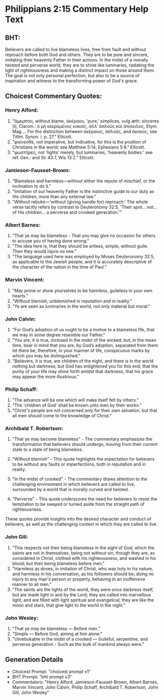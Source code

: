 # Philippians 2:15 Commentary Help Text

## BHT:
Believers are called to live blameless lives, free from fault and without reproach before both God and others. They are to be pure and sincere, imitating their heavenly Father in their actions. In the midst of a morally twisted and perverse world, they are to shine like luminaries, radiating the light of righteousness and making a distinct impact on those around them. The goal is not only personal perfection, but also to be a source of inspiration and witness to the transforming power of God's grace.

## Choicest Commentary Quotes:
### Henry Alford:
1) "ἄμεμπτοι, without blame, ἀκέραιοι, 'pure,' simplices, vulg æth: sinceres (i), Clarom.: ὁ μὴ κεκραμένος κακοῖς, ἀλλʼ ἁπλοῦς καὶ ἀποίκιλος, Etym. Mag.… For the distinction between ἀκέραιος, ἁπλοῦς, and ἄκακος, see Tittm. Synon. i. p. 27." Ellicott.
2) "φαίνεσθε, not imperative, but indicative, for this is the position of Christians in the world: see Matthew 5:14; Ephesians 5:8." Ellicott.
3) "φωστῆρες, not 'lights' merely, but luminaries, 'heavenly bodies:' see ref. Gen.: and Sir 43:7, Wis 13:2." Ellicott.

### Jamieson-Fausset-Brown:
1. "Blameless and harmless—without either the repute of mischief, or the inclination to do it."
2. "Imitation of our heavenly Father is the instinctive guide to our duty as His children, more than any external law."
3. "Without rebuke—'without (giving handle for) reproach.' The whole verse tacitly refers by contrast to Deuteronomy 32:5, 'Their spot... not... of His children... a perverse and crooked generation.'"

### Albert Barnes:
1. "That ye may be blameless - That you may give no occasion for others to accuse you of having done wrong."
2. "The idea here is, that they should be artless, simple, without guile. Then they would injure no one."
3. "The language used here was employed by Moses Deuteronomy 32:5, as applicable to the Jewish people, and it is accurately descriptive of the character of the nation in the time of Paul."

### Marvin Vincent:
1. "May prove or show yourselves to be harmless, guileless in your own hearts." 
2. "Without blemish, unblemished in reputation and in reality." 
3. "Ye are seen as luminaries in the world, not only material but moral."

### John Calvin:
1. "For God’s adoption of us ought to be a motive to a blameless life, that we may in some degree resemble our Father."
2. "You are, it is true, inclosed in the midst of the wicked; but, in the mean time, bear in mind that you are, by God’s adoption, separated from them: let there be, therefore, in your manner of life, conspicuous marks by which you may be distinguished."
3. "Believers, it is true, are children of the night, and there is in the world nothing but darkness; but God has enlightened you for this end, that the purity of your life may shine forth amidst that darkness, that his grace may appear the more illustrious."

### Philip Schaff:
1. "The advance will be one which will make itself felt by others."
2. "The 'children of God' shall be known unto men by their works."
3. "Christ's people are not concerned only for their own salvation, but that all men should come to the knowledge of Christ."

### Archibald T. Robertson:
1. "That ye may become blameless" - The commentary emphasizes the transformation that believers should undergo, moving from their current state to a state of being blameless.

2. "Without blemish" - This quote highlights the expectation for believers to be without any faults or imperfections, both in reputation and in reality.

3. "In the midst of crooked" - The commentary draws attention to the challenging environment in which believers are called to live, surrounded by a world that is morally curved and twisted.

4. "Perverse" - This quote underscores the need for believers to resist the temptation to be swayed or turned aside from the straight path of righteousness.

These quotes provide insights into the desired character and conduct of believers, as well as the challenging context in which they are called to live.

### John Gill:
1. "This respects not their being blameless in the sight of God, which the saints are not in themselves, being not without sin, though they are, as considered in Christ, clothed with his righteousness, and washed in his blood; but their being blameless before men."
2. "Harmless as doves, in imitation of Christ, who was holy in his nature, and harmless in his conversation, as his followers should be; doing no injury to any man's person or property, behaving in an inoffensive manner to all men."
3. "The saints are the lights of the world, they were once darkness itself, but are made light in and by the Lord; they are called into marvellous light, and are filled with light spiritual and evangelical; they are like the moon and stars, that give light to the world in the night."

### John Wesley:
1. "That ye may be blameless — Before men." 
2. "Simple — Before God, aiming at him alone."
3. "Unrebukable in the midst of a crooked — Guileful, serpentine, and perverse generation - Such as the bulk of mankind always were."


## Generation Details
- Choicest Prompt: "choicest prompt v1"
- BHT Prompt: "bht prompt v3"
- Commentators: "Henry Alford, Jamieson-Fausset-Brown, Albert Barnes, Marvin Vincent, John Calvin, Philip Schaff, Archibald T. Robertson, John Gill, John Wesley"
